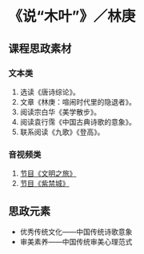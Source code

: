 # 《说“木叶”》／林庚

## 课程思政素材

### 文本类

1. 选读《唐诗综论》。
2. 文章《林庚：喧闹时代里的隐退者》。
3. 阅读宗白华《美学散步》。
4. 阅读袁行霈《中国古典诗歌的意象》。
5. 联系阅读《九歌》《登高》。

### 音视频类

1. [节目《文明之旅》](http://tv.cctv.com/2018/09/18/VIDAxWHONkvt1uuMo9EpvQrE180918.shtml)
2. [节目《紫禁城》](https://www.bilibili.com/bangumi/play/ss39681?spm_id_from=333.337.0.0)

## 思政元素

- 优秀传统文化——中国传统诗歌意象
- 审美素养——中国传统审美心理范式
